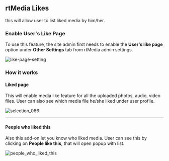 ##  rtMedia Likes
this will allow user to list liked media by him/her.

### Enable User's Like Page
To use this feature, the site admin first needs to enable the **User's like page** option under **Other Settings** tab from rtMedia admin settings. 

![like-page-setting](https://cloud.githubusercontent.com/assets/9261540/7983729/0aaeca22-0ae1-11e5-89ac-25f94d7d9751.png)

### How it works
#### Liked page
This will enable media like feature for all the uploaded photos, audio, video files. User can also see which media file he/she liked under user profile.

![selection_066](https://cloud.githubusercontent.com/assets/1140051/7629097/98045432-fa47-11e4-9012-d737bfcb2b0d.png)

***
#### People who liked this
Also this add-on let you know who liked media. User can see this by clicking on **People like this**, that will open popup with list.

![people_who_liked_this](https://cloud.githubusercontent.com/assets/9261540/8847725/2dee3592-314f-11e5-8b06-d53942126332.png)

